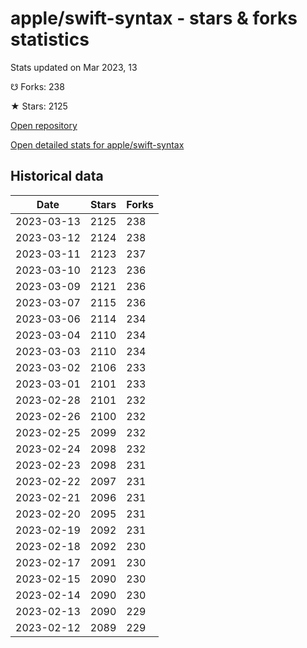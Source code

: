# apple/swift-syntax - stars & forks statistics

Stats updated on Mar 2023, 13

☋ Forks: 238

★ Stars: 2125

[Open repository](https://github.com/apple/swift-syntax)

[Open detailed stats for apple/swift-syntax](https://reviewgithub.com/rep/apple/swift-syntax)

## Historical data
| Date | Stars | Forks |
|------|-------|-------|
| 2023-03-13 | 2125 | 238 | 
| 2023-03-12 | 2124 | 238 | 
| 2023-03-11 | 2123 | 237 | 
| 2023-03-10 | 2123 | 236 | 
| 2023-03-09 | 2121 | 236 | 
| 2023-03-07 | 2115 | 236 | 
| 2023-03-06 | 2114 | 234 | 
| 2023-03-04 | 2110 | 234 | 
| 2023-03-03 | 2110 | 234 | 
| 2023-03-02 | 2106 | 233 | 
| 2023-03-01 | 2101 | 233 | 
| 2023-02-28 | 2101 | 232 | 
| 2023-02-26 | 2100 | 232 | 
| 2023-02-25 | 2099 | 232 | 
| 2023-02-24 | 2098 | 232 | 
| 2023-02-23 | 2098 | 231 | 
| 2023-02-22 | 2097 | 231 | 
| 2023-02-21 | 2096 | 231 | 
| 2023-02-20 | 2095 | 231 | 
| 2023-02-19 | 2092 | 231 | 
| 2023-02-18 | 2092 | 230 | 
| 2023-02-17 | 2091 | 230 | 
| 2023-02-15 | 2090 | 230 | 
| 2023-02-14 | 2090 | 230 | 
| 2023-02-13 | 2090 | 229 | 
| 2023-02-12 | 2089 | 229 | 


